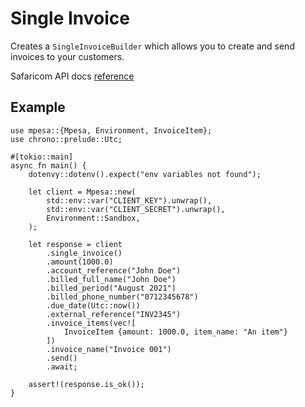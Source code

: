 # Single Invoice

Creates a `SingleInvoiceBuilder` which allows you to create and send invoices to your customers.

Safaricom API docs [reference](https://developer.safaricom.co.ke/APIs/BillManager)

## Example

```rust,ignore
use mpesa::{Mpesa, Environment, InvoiceItem};
use chrono::prelude::Utc;

#[tokio::main]
async fn main() {
    dotenvy::dotenv().expect("env variables not found");

    let client = Mpesa::new(
        std::env::var("CLIENT_KEY").unwrap(),
        std::env::var("CLIENT_SECRET").unwrap(),
        Environment::Sandbox,
    );

    let response = client
        .single_invoice()
        .amount(1000.0)
        .account_reference("John Doe")
        .billed_full_name("John Doe")
        .billed_period("August 2021")
        .billed_phone_number("0712345678")
        .due_date(Utc::now())
        .external_reference("INV2345")
        .invoice_items(vec![
            InvoiceItem {amount: 1000.0, item_name: "An item"}
        ])
        .invoice_name("Invoice 001")
        .send()
        .await;

    assert!(response.is_ok());
}
```

